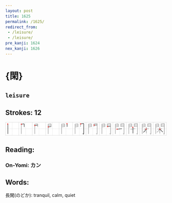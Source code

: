 ```yaml
---
layout: post
title: 1625
permalink: /1625/
redirect_from:
 - /leisure/
 - /leisure/
pre_kanji: 1624
nex_kanji: 1626
---
```


# {閑}

## `leisure`

## Strokes: 12

<div class="stroke"><img src="../images/E99691.png" /></div>

## Reading:

### On-Yomi: カン

## Words:

長閑(のどか): tranquil, calm, quiet
